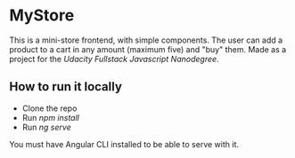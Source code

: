 # MyStore

This is a mini-store frontend, with simple components. The user can add a product to a cart in any amount (maximum five) and "buy" them.
Made as a project for the _Udacity Fullstack Javascript Nanodegree_.

## How to run it locally

- Clone the repo
- Run _npm install_
- Run _ng serve_

You must have Angular CLI installed to be able to serve with it.
